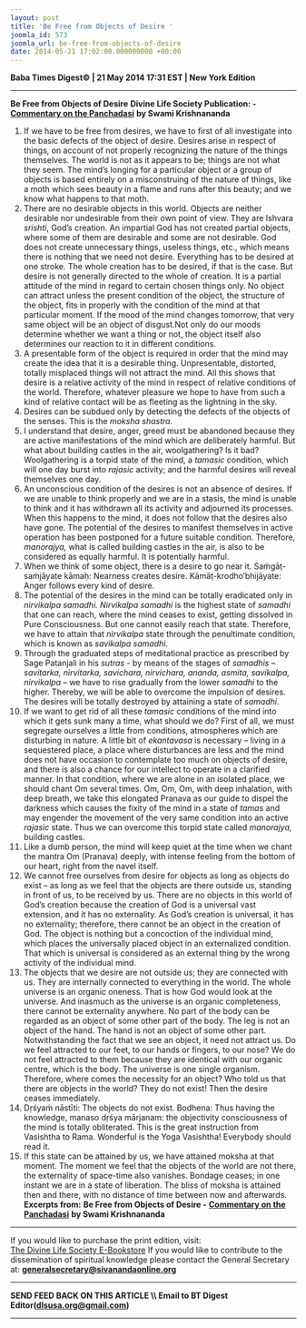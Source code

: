 ```yaml
---
layout: post
title: 'Be Free from Objects of Desire '
joomla_id: 573
joomla_url: be-free-from-objects-of-desire
date: 2014-05-21 17:02:00.000000000 +00:00
---
```

**Baba Times Digest© | 21 May 2014 17:31 EST | New York Edition**
* * *
 **Be Free from Objects of Desire**
**Divine Life Society Publication: -** [**Commentary on the Panchadasi**](http://www.swami-krishnananda.org/panchadasi/pan_21.html) **by Swami Krishnananda**
1. If we have to be free from desires, we have to first of all investigate into the basic defects of the object of desire. Desires arise in respect of things, on account of not properly recognizing the nature of the things themselves. The world is not as it appears to be; things are not what they seem. The mind’s longing for a particular object or a group of objects is based entirely on a misconstruing of the nature of things, like a moth which sees beauty in a flame and runs after this beauty; and we know what happens to that moth.
2. There are no desirable objects in this world. Objects are neither desirable nor undesirable from their own point of view. They are Ishvara _srishti_, God’s creation. An impartial God has not created partial objects, where some of them are desirable and some are not desirable. God does not create unnecessary things, useless things, etc., which means there is nothing that we need not desire. Everything has to be desired at one stroke. The whole creation has to be desired, if that is the case. But desire is not generally directed to the whole of creation. It is a partial attitude of the mind in regard to certain chosen things only. No object can attract unless the present condition of the object, the structure of the object, fits in properly with the condition of the mind at that particular moment. If the mood of the mind changes tomorrow, that very same object will be an object of disgust.Not only do our moods determine whether we want a thing or not, the object itself also determines our reaction to it in different conditions.
3. A presentable form of the object is required in order that the mind may create the idea that it is a desirable thing. Unpresentable, distorted, totally misplaced things will not attract the mind. All this shows that desire is a relative activity of the mind in respect of relative conditions of the world. Therefore, whatever pleasure we hope to have from such a kind of relative contact will be as fleeting as the lightning in the sky.
4. Desires can be subdued only by detecting the defects of the objects of the senses. This is the _moksha shastra_.
5. I understand that desire, anger, greed must be abandoned because they are active manifestations of the mind which are deliberately harmful. But what about building castles in the air, woolgathering? Is it bad? Woolgathering is a torpid state of the mind, a _tamasic_ condition, which will one day burst into _rajasic_ activity; and the harmful desires will reveal themselves one day.
6. An unconscious condition of the desires is not an absence of desires. If we are unable to think properly and we are in a stasis, the mind is unable to think and it has withdrawn all its activity and adjourned its processes. When this happens to the mind, it does not follow that the desires also have gone. The potential of the desires to manifest themselves in active operation has been postponed for a future suitable condition. Therefore, _manorajya,_ what is called building castles in the air, is also to be considered as equally harmful. It is potentially harmful.
7. When we think of some object, there is a desire to go near it. Saṁgāṭ-saṁjāyate kāmaḥ: Nearness creates desire. Kāmāṭ-krodho’bhijāyate: Anger follows every kind of desire.
8. The potential of the desires in the mind can be totally eradicated only in _nirvikalpa samadhi. Nirvikalpa samadhi_ is the highest state of _samadhi_ that one can reach, where the mind ceases to exist, getting dissolved in Pure Consciousness. But one cannot easily reach that state. Therefore, we have to attain that _nirvikalpa_ state through the penultimate condition, which is known as _savikalpa samadhi_.
9. Through the graduated steps of meditational practice as prescribed by Sage Patanjali in his _sutras -_ by means of the stages of _samadhis_ – _savitarka, nirvitarka, savichara, nirvichara, ananda, asmita, savikalpa, nirvikalpa_ – we have to rise gradually from the lower _samadhi_ to the higher. Thereby, we will be able to overcome the impulsion of desires. The desires will be totally destroyed by attaining a state of _samadhi_.
10. If we want to get rid of all these _tamasic_ conditions of the mind into which it gets sunk many a time, what should we do? First of all, we must segregate ourselves a little from conditions, atmospheres which are disturbing in nature. A little bit of _ekantavasa_ is necessary – living in a sequestered place, a place where disturbances are less and the mind does not have occasion to contemplate too much on objects of desire, and there is also a chance for our intellect to operate in a clarified manner. In that condition, where we are alone in an isolated place, we should chant Om several times. Om, Om, Om, with deep inhalation, with deep breath, we take this elongated Pranava as our guide to dispel the darkness which causes the fixity of the mind in a state of _tamas_ and may engender the movement of the very same condition into an active _rajasic_ state. Thus we can overcome this torpid state called _manorajya,_ building castles.
11. Like a dumb person, the mind will keep quiet at the time when we chant the mantra Om (Pranava) deeply, with intense feeling from the bottom of our heart, right from the navel itself.
12. We cannot free ourselves from desire for objects as long as objects do exist – as long as we feel that the objects are there outside us, standing in front of us, to be received by us. There are no objects in this world of God’s creation because the creation of God is a universal vast extension, and it has no externality. As God’s creation is universal, it has no externality; therefore, there cannot be an object in the creation of God. The object is nothing but a concoction of the individual mind, which places the universally placed object in an externalized condition. That which is universal is considered as an external thing by the wrong activity of the individual mind.
13. The objects that we desire are not outside us; they are connected with us. They are internally connected to everything in the world. The whole universe is an organic oneness. That is how God would look at the universe. And inasmuch as the universe is an organic completeness, there cannot be externality anywhere. No part of the body can be regarded as an object of some other part of the body. The leg is not an object of the hand. The hand is not an object of some other part. Notwithstanding the fact that we see an object, it need not attract us. Do we feel attracted to our feet, to our hands or fingers, to our nose? We do not feel attracted to them because they are identical with our organic centre, which is the body. The universe is one single organism. Therefore, where comes the necessity for an object? Who told us that there are objects in the world? They do not exist! Then the desire ceases immediately.
14. Dṛśyaṁ nāstīti: The objects do not exist. Bodhena: Thus having the knowledge, manaso dṛśya mārjanam: the objectivity consciousness of the mind is totally obliterated. This is the great instruction from Vasishtha to Rama. Wonderful is the Yoga Vasishtha! Everybody should read it.
15. If this state can be attained by us, we have attained moksha at that moment. The moment we feel that the objects of the world are not there, the externality of space-time also vanishes. Bondage ceases; in one instant we are in a state of liberation. The bliss of moksha is attained then and there, with no distance of time between now and afterwards.
**Excerpts from:**
**Be Free from Objects of Desire -** [**Commentary on the Panchadasi**](http://www.swami-krishnananda.org/panchadasi/pan_21.html) **by Swami Krishnananda**
  
* * *  
If you would like to purchase the print edition, visit:   
[The Divine Life Society E-Bookstore](http://www.dlshq.org/download/download.htm)
If you would like to contribute to the dissemination of spiritual knowledge please contact the General Secretary at:
[**generalsecretary@sivanandaonline.org**](mailto:generalsecretary@sivanandaonline.org?subject=Contribution%20to%20Dissemination%20of%20Spiritual%20Knowledge)
* * *
**SEND FEED BACK ON THIS ARTICLE \\\ Email to BT Digest Editor[](mailto:dlsusa.org@gmail.com?subject=DLS%20Posts)(dlsusa.org@gmail.com)**
* * *
  
